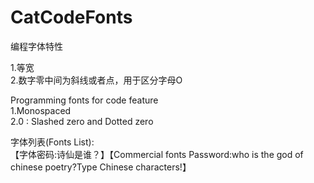 # CatCodeFonts

编程字体特性<br>

1.等宽<br>
2.数字零中间为斜线或者点，用于区分字母O<br>

Programming fonts for code feature<br>
1.Monospaced<br>
2.0 : Slashed zero and Dotted zero<br>

字体列表(Fonts List):<br>
【字体密码:诗仙是谁？】【Commercial fonts Password:who is the god of chinese poetry?Type Chinese characters!】<br>
